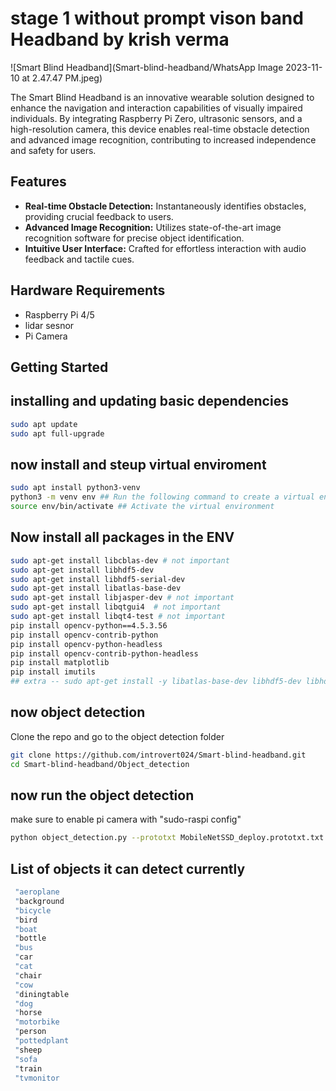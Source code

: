 # stage 1 without prompt vison band Headband by krish verma 

![Smart Blind Headband](Smart-blind-headband/WhatsApp Image 2023-11-10 at 2.47.47 PM.jpeg)

The Smart Blind Headband is an innovative wearable solution designed to enhance the navigation and interaction capabilities of visually impaired individuals. By integrating Raspberry Pi Zero, ultrasonic sensors, and a high-resolution camera, this device enables real-time obstacle detection and advanced image recognition, contributing to increased independence and safety for users.

## Features

- **Real-time Obstacle Detection:** Instantaneously identifies obstacles, providing crucial feedback to users.
- **Advanced Image Recognition:** Utilizes state-of-the-art image recognition software for precise object identification.
- **Intuitive User Interface:** Crafted for effortless interaction with audio feedback and tactile cues.

## Hardware Requirements

- Raspberry Pi 4/5
- lidar sesnor
- Pi Camera

## Getting Started

  ## installing and updating basic dependencies 
```bash
sudo apt update
sudo apt full-upgrade
```
## now install and steup virtual enviroment 
```bash
sudo apt install python3-venv
python3 -m venv env ## Run the following command to create a virtual environment. Replace env with the name you want for your virtual environment.
source env/bin/activate ## Activate the virtual environment
```
## Now install all packages in the ENV
```bash
sudo apt-get install libcblas-dev # not important 
sudo apt-get install libhdf5-dev
sudo apt-get install libhdf5-serial-dev
sudo apt-get install libatlas-base-dev
sudo apt-get install libjasper-dev # not important 
sudo apt-get install libqtgui4  # not important 
sudo apt-get install libqt4-test # not important
pip install opencv-python==4.5.3.56
pip install opencv-contrib-python
pip install opencv-python-headless
pip install opencv-contrib-python-headless
pip install matplotlib
pip install imutils
## extra -- sudo apt-get install -y libatlas-base-dev libhdf5-dev libhdf5-serial-dev libatlas-base-dev libjasper-dev  libqtgui4  libqt4-test
```

 ## now object detection 
 Clone the repo and go to the object detection folder 
 ```bash
 git clone https://github.com/introvert024/Smart-blind-headband.git
 cd Smart-blind-headband/Object_detection
 ```

 ## now run the object detection 

 make sure to enable pi camera with "sudo-raspi config" 
 ```bash
 python object_detection.py --prototxt MobileNetSSD_deploy.prototxt.txt --model MobileNetSSD_deploy.caffemodel
 ```
 ## List of objects it can detect currently 
 ```bash
  "aeroplane
  "background
  "bicycle
  "bird
  "boat
  "bottle
  "bus
  "car
  "cat
  "chair
  "cow
  "diningtable
  "dog
  "horse
  "motorbike
  "person
  "pottedplant
  "sheep
  "sofa
  "train
  "tvmonitor
```
